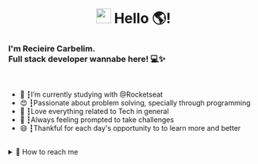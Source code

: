 <div align="center"><h1><img src="[https://media.giphy.com/media/hvRJCLFzcasrR4ia7z/giphy.gif](https://media.giphy.com/media/hvRJCLFzcasrR4ia7z/giphy.gif)" width="30px"> Hello 🌎!</h1></div>
<h3>I'm Recieire Carbelim.<br>
Full stack developer wannabe here! 💻✨</h3>
</br>
<ul>
<li>🚀 ┇I’m currently studying with @Rocketseat </li>
<li>😍 ┇Passionate about problem solving, specially through programming</li>
<li>🤖 ┇Love everything related to Tech in general</li>
<li>🔭 ┇Always feeling prompted to take challenges</li>
<li>😄 ┇Thankful for each day's opportunity to to learn more and better</li>
</ul>
</br>
<details>
  <summary> 💬 How to reach me</summary>
  ![Linkedin: Recieire Carbelim](https://img.shields.io/badge/-Linkedin-blue?style=flat-square&logo=Linkedin&logoColor=white&link=https://www.linkedin.com/in/recieirecarbelim/)
<a href="[https://linkedin.com/in/recieirecarbelim](https://linkedin.com/in/recieirecarbelim)"><img src="[https://img.shields.io/badge/linkedin-0077B5.svg?style=for-the-badge&logo=linkedin&logoColor=white](https://img.shields.io/badge/linkedin-0077B5.svg?style=for-the-badge&logo=linkedin&logoColor=white)"></a>
<a href="[https://instagram.com/recieirecarbelim](https://instagram.com/recieirecarbelim)"><img src="[https://img.shields.io/badge/instagram-E4405F.svg?style=for-the-badge&logo=instagram&logoColor=white](https://img.shields.io/badge/instagram-E4405F.svg?style=for-the-badge&logo=instagram&logoColor=white)"></a>
</details>
<br/>
<!--
**recieire/recieire** is a ✨ _special_ ✨ repository because its `README.md` (this file) appears on your GitHub profile.

Here are some ideas to get you started:

- 🔭 I’m currently working on ...
- 🌱 I’m currently learning ...
- 👯 I’m looking to collaborate on ...
- 🤔 I’m looking for help with ...
- 💬 Ask me about ...
- 📫 How to reach me: ...
- 😄 Pronouns: ...
- ⚡ Fun fact: ...
-->
